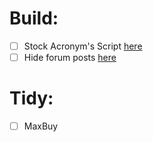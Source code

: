 # Build:

-   [ ] Stock Acronym's Script [here](https://canary.discord.com/channels/715785867519721534/824095217748541480/1106601455516930098)
-   [ ] Hide forum posts [here](https://canary.discord.com/channels/715785867519721534/715955949772472421/1113955197379682336)

# Tidy:

-   [ ] MaxBuy
